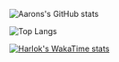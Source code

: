 ![Aarons's GitHub stats](https://github-readme-stats.vercel.app/api?username=Aaron-Ochieng&theme=dark&show_icons=true)

![Top Langs](https://github-readme-stats.vercel.app/api/top-langs/?username=Aaron-Ochieng&layout=donut-vertical)


[![Harlok's WakaTime stats](https://github-readme-stats.vercel.app/api/wakatime?username=Aaron_Ochieng)](https://github.com/anuraghazra/github-readme-stats)